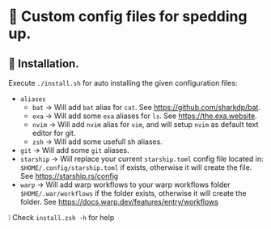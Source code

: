 # :rocket: Custom config files for spedding up.

## :wrench: Installation.
Execute `./install.sh` for auto installing the given configuration files:

- `aliases`
  - `bat` -> Will add `bat` alias for `cat`. See https://github.com/sharkdp/bat.
  - `exa` -> Will add some `exa` aliases for `ls`. See https://the.exa.website.
  - `nvim` -> Will add `nvim` alias for `vim`, and will setup `nvim` as default text editor for git.
  - `zsh` -> Will add some usefull sh aliases.
- `git` -> Will add some `git` aliases.
- `starship` -> Will replace your current `starship.toml` config file located in: `$HOME/.config/starship.toml` if exists, otherwise it will create the file. See https://starship.rs/config
- `warp` -> Will add warp workflows to your warp workflows folder `$HOME/.war/workflows` if the folder exists, otherwise it will create the folder. See https://docs.warp.dev/features/entry/workflows

:grey_exclamation: Check `install.zsh -h` for help
